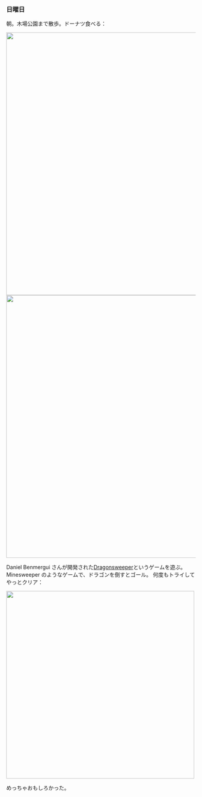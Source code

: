 ### 日曜日

朝。木場公園まで散歩。ドーナツ食べる：

<img src="https://i.imgur.com/Y2FVo0R.jpeg" width="700">

<img src="https://i.imgur.com/mhm57wl.jpeg" width="700">

Daniel Benmergui さんが開発された[Dragonsweeper](https://danielben.itch.io/dragonsweeper)というゲームを遊ぶ。
Minesweeper のようなゲームで、ドラゴンを倒すとゴール。
何度もトライしてやっとクリア：

<img src="https://i.imgur.com/eXcMF0Z.png" width="500">

めっちゃおもしろかった。
